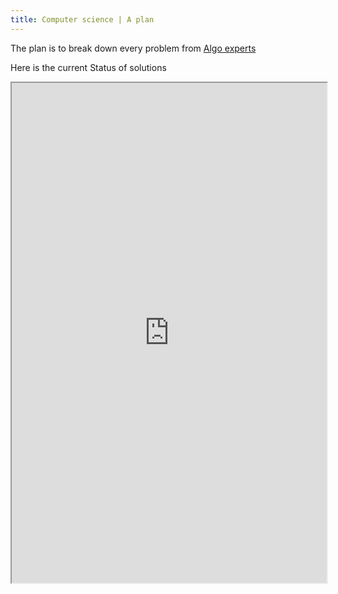 ```yaml
---
title: Computer science | A plan
---
```


The plan is to break down every problem from [Algo experts](https://docs.google.com/spreadsheets/d/1B7k5aPSbyZWpj-gkc1lQP6gjTnSdrwrYQAplK0r6gJ4/edit#gid=931564214)

Here is the current Status of solutions

<iframe src="https://docs.google.com/spreadsheets/d/e/2PACX-1vQrZ8KKNMBA7AB9lqaPDcYX8Yr5Jej1mzGhQrlXcuJiOwGcjndHhrh2ULY8DJcjN3mYYngHz_6xSNxD/pubhtml?gid=931564214&amp;single=true&amp;widget=true&amp;headers=false" width="100%" height="800"> </iframe>



